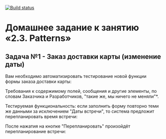 [![Build status](https://ci.appveyor.com/api/projects/status/x06k1w965skmyfat?svg=true)](https://ci.appveyor.com/project/VlCherno/carddelivery-drh8r)

# Домашнее задание к занятию «2.3. Patterns»
## Задача №1 - Заказ доставки карты (изменение даты)

Вам необходимо автоматизировать тестирование новой функции формы заказа доставки карты:

Требования к содержимому полей, сообщения и другие элементы, по словам Заказчика и Разработчиков, "такие же, мы ничего не меняли"*.

Тестируемая функциональность: если заполнить форму повторно теми же данными за исключением "Даты встречи", то система предложит перепланировать время встречи:

После нажатия на кнопке "Перепланировать" произойдёт перепланирование встречи:
